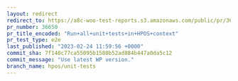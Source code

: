 ```yaml
---
layout: redirect
redirect_to: https://a8c-woo-test-reports.s3.amazonaws.com/public/pr/36650/e2e/index.html
pr_number: 36650
pr_title_encoded: "Run+all+unit+tests+in+HPOS+context"
pr_test_type: e2e
last_published: "2023-02-24 11:59:56 +0000"
commit_sha: 7f140c77ca55095b1580b52ad884b447a0da5c12
commit_message: "Use latest WP version."
branch_name: hpos/unit-tests
---
```

